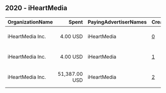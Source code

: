## 2020 - iHeartMedia 
|OrganizationName|Spent|PayingAdvertiserNames|CreativeUrls|Impressions|Genders|AgeBrackets|CountryCodes|BillingAddresses|CandidateBallotInformation|
|:---|---:|:---|:---|---:|:---|:---|:---|:---|:---|
|iHeartMedia Inc.|4.00 USD|iHeartMedia|[0](https://www.snap.com/political-ads/asset/55d12d5a50f689d6563410ec74b897b7d0b3c87f1b3f64a999c201e42b3fbcbc?mediaType=mp4)|608||18+|united states|"125 55th street,New york,10019,US"|PSA of musicians encouraging users to vote|
|iHeartMedia Inc.|4.00 USD|iHeartMedia|[1](https://www.snap.com/political-ads/asset/a3e2e4ecf45704d5d221b18347079d7bddc2adfc682228d7cf2eabbdcc5e0430?mediaType=mp4)|603||18+|united states|"125 55th street,New york,10019,US"|PSA of musicians encouraging users to vote|
|iHeartMedia Inc.|51,387.00 USD|iHeartMedia|[2](https://www.snap.com/political-ads/asset/15b3c937fb1431ff5b55605ad7b4f585419c62794a19e67494a13683185fd8d8?mediaType=mp4)|6,676,032||18+|united states|"125 55th street,New york,10019,US"|PSA of musicians encouraging users to vote|
